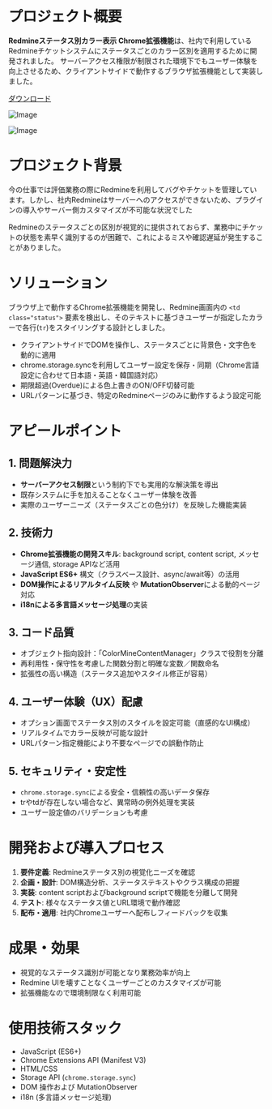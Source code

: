 # プロジェクト概要
**Redmineステータス別カラー表示 Chrome拡張機能**は、社内で利用しているRedmineチケットシステムにステータスごとのカラー区別を適用するために開発されました。
サーバーアクセス権限が制限された環境下でもユーザー体験を向上させるため、クライアントサイドで動作するブラウザ拡張機能として実装しました。

[ダウンロード](https://chromewebstore.google.com/detail/eianjmfecdppblkehkjojenjbmgianih?utm_source=item-share-cb)

![Image](https://github.com/user-attachments/assets/58c960c1-ecd9-450c-96f2-404a450d5587)

![Image](https://github.com/user-attachments/assets/c23071d7-cec2-4b49-9a7d-1c1f862b4113)


# プロジェクト背景
今の仕事では評価業務の際にRedmineを利用してバグやチケットを管理しています。しかし、社内Redmineはサーバーへのアクセスができないため、プラグインの導入やサーバー側カスタマイズが不可能な状況でした

Redmineのステータスごとの区別が視覚的に提供されておらず、業務中にチケットの状態を素早く識別するのが困難で、これによるミスや確認遅延が発生することがありました。


# ソリューション
ブラウザ上で動作するChrome拡張機能を開発し、Redmine画面内の `<td class="status">` 要素を検出し、そのテキストに基づきユーザーが指定したカラーで各行(`tr`)をスタイリングする設計としました。

- クライアントサイドでDOMを操作し、ステータスごとに背景色・文字色を動的に適用
- chrome.storage.syncを利用してユーザー設定を保存・同期（Chrome言語設定に合わせて日本語・英語・韓国語対応）
- 期限超過(Overdue)による色上書きのON/OFF切替可能
- URLパターンに基づき、特定のRedmineページのみに動作するよう設定可能


# アピールポイント

## 1. 問題解決力
- **サーバーアクセス制限**という制約下でも実用的な解決策を導出
- 既存システムに手を加えることなくユーザー体験を改善
- 実際のユーザーニーズ（ステータスごとの色分け）を反映した機能実装

## 2. 技術力
- **Chrome拡張機能の開発スキル**: background script, content script, メッセージ通信, storage APIなど活用
- **JavaScript ES6+** 構文（クラスベース設計、async/await等）の活用
- **DOM操作によるリアルタイム反映** や **MutationObserver**による動的ページ対応
- **i18nによる多言語メッセージ処理**の実装

## 3. コード品質
- オブジェクト指向設計：「ColorMineContentManager」クラスで役割を分離
- 再利用性・保守性を考慮した関数分割と明確な変数／関数命名
- 拡張性の高い構造（ステータス追加やスタイル修正が容易）

## 4. ユーザー体験（UX）配慮
- オプション画面でステータス別のスタイルを設定可能（直感的なUI構成）
- リアルタイムでカラー反映が可能な設計
- URLパターン指定機能により不要なページでの誤動作防止

## 5. セキュリティ・安定性
- `chrome.storage.sync`による安全・信頼性の高いデータ保存
- trやtdが存在しない場合など、異常時の例外処理を実装
- ユーザー設定値のバリデーションも考慮


# 開発および導入プロセス
1. **要件定義**: Redmineステータス別の視覚化ニーズを確認
2. **企画・設計**: DOM構造分析、ステータステキストやクラス構成の把握
3. **実装**: content scriptおよびbackground scriptで機能を分離して開発
4. **テスト**: 様々なステータス値とURL環境で動作確認
5. **配布・適用**: 社内Chromeユーザーへ配布しフィードバックを収集


# 成果・効果
- 視覚的なステータス識別が可能となり業務効率が向上
- Redmine UIを壊すことなくユーザーごとのカスタマイズが可能
- 拡張機能なので環境制限なく利用可能


# 使用技術スタック
- JavaScript (ES6+)
- Chrome Extensions API (Manifest V3)
- HTML/CSS
- Storage API (`chrome.storage.sync`)
- DOM 操作および MutationObserver
- i18n (多言語メッセージ処理)
